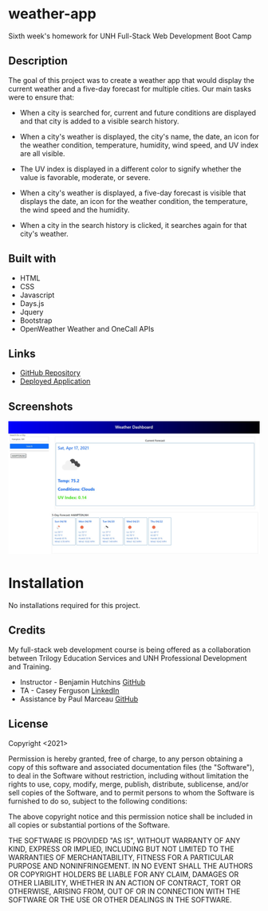 # weather-app

Sixth week's homework for UNH Full-Stack Web Development Boot Camp

## Description

The goal of this project was to create a weather app that would display the current weather and a five-day forecast for multiple cities. Our main tasks were to ensure that:

* When a city is searched for, current and future conditions are displayed and that city is added to a visible search history.

* When a city's weather is displayed, the city's name, the date, an icon for the weather condition, temperature, humidity, wind speed, and UV index are all visible.

* The UV index is displayed in a different color to signify whether the value is favorable, moderate, or severe.

* When a city's weather is displayed, a five-day forecast is visible that displays the date, an icon for the weather condition, the temperature, the wind speed and the humidity.

* When a city in the search history is clicked, it searches again for that city's weather. 

## Built with

* HTML
* CSS
* Javascript
* Days.js
* Jquery
* Bootstrap
* OpenWeather Weather and OneCall APIs

## Links

* [GitHub Repository](https://github.com/shabobble/weather-app)
* [Deployed Application](https://shabobble.github.io/weather-app/)

## Screenshots

![Screenshot](./assets/images/weatherapp.jpg)

# Installation

No installations required for this project.

## Credits

My full-stack web development course is being offered as a collaboration between Trilogy Education Services and UNH Professional Development and Training.

* Instructor - Benjamin Hutchins [GitHub](https://github.com/benhutchins)
* TA - Casey Ferguson [LinkedIn](https://www.linkedin.com/in/casey-a-ferguson/)
* Assistance by Paul Marceau [GitHub](https://github.com/pmarceaujr)

## License

Copyright <2021> <Patrick Sullivan>

Permission is hereby granted, free of charge, to any person obtaining a copy of this software and associated documentation files (the "Software"), to deal in the Software without restriction, including without limitation the rights to use, copy, modify, merge, publish, distribute, sublicense, and/or sell copies of the Software, and to permit persons to whom the Software is furnished to do so, subject to the following conditions:

The above copyright notice and this permission notice shall be included in all copies or substantial portions of the Software.

THE SOFTWARE IS PROVIDED "AS IS", WITHOUT WARRANTY OF ANY KIND, EXPRESS OR IMPLIED, INCLUDING BUT NOT LIMITED TO THE WARRANTIES OF MERCHANTABILITY, FITNESS FOR A PARTICULAR PURPOSE AND NONINFRINGEMENT. IN NO EVENT SHALL THE AUTHORS OR COPYRIGHT HOLDERS BE LIABLE FOR ANY CLAIM, DAMAGES OR OTHER LIABILITY, WHETHER IN AN ACTION OF CONTRACT, TORT OR OTHERWISE, ARISING FROM, OUT OF OR IN CONNECTION WITH THE SOFTWARE OR THE USE OR OTHER DEALINGS IN THE SOFTWARE.
